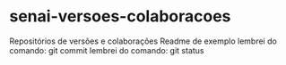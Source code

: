 # senai-versoes-colaboracoes
Repositórios de versões e colaborações
Readme de exemplo
lembrei do comando: git commit
lembrei do comando: git status
